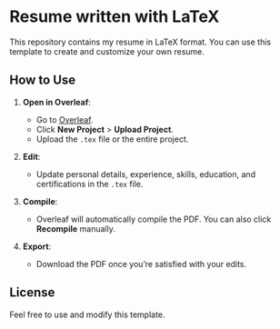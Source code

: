 # Resume written with LaTeX

This repository contains my resume in LaTeX format. You can use this template to create and customize your own resume.

## How to Use

1. **Open in Overleaf**:
   - Go to [Overleaf](https://www.overleaf.com/).
   - Click **New Project** > **Upload Project**.
   - Upload the `.tex` file or the entire project.

2. **Edit**:
   - Update personal details, experience, skills, education, and certifications in the `.tex` file.

3. **Compile**:
   - Overleaf will automatically compile the PDF. You can also click **Recompile** manually.

4. **Export**:
   - Download the PDF once you’re satisfied with your edits.

## License

Feel free to use and modify this template.
